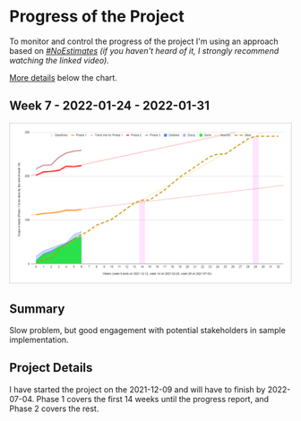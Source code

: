 # Progress of the Project

To monitor and control the progress of the project I'm using an approach based on [*#NoEstimates*](https://www.youtube.com/watch?v=QVBlnCTu9Ms) *(if you haven't heard of it, I strongly recommend watching the linked video).*

[More details](#project-details) below the chart. 

## Week 7 - 2022-01-24 - 2022-01-31

![Progress](progress.png)

## Summary

Slow problem, but good engagement with potential stakeholders in sample implementation. 

## Project Details
I have started the project on the 2021-12-09 and will have to finish by 2022-07-04. Phase 1 covers the first 14 weeks until the progress report, and Phase 2 covers the rest.
